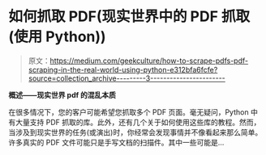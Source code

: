 # 如何抓取 PDF(现实世界中的 PDF 抓取(使用 Python))

> 原文：<https://medium.com/geekculture/how-to-scrape-pdfs-pdf-scraping-in-the-real-world-using-python-e312bfa6fcfe?source=collection_archive---------3----------------------->

**概述——现实世界 pdf 的混乱本质**

在很多情况下，您的客户可能希望您抓取多个 PDF 页面。毫无疑问，Python 中有大量支持 PDF 抓取的库。此外，还有几个关于如何使用这些库的教程。然而，当涉及到现实世界的任务(或演出)时，你经常会发现事情并不像看起来那么简单。许多真实的 PDF 文件可能只是手写文档的扫描件。其中一些可能是…